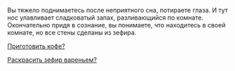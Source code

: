 Вы тяжело поднимаетесь после неприятного сна, потираете глаза. И тут нос улавливает сладковатый запах,
разливающийся по комнате. Окончательно придя в сознание, вы понимаете, что находитесь в своей комнате,
но все стены сделаны из зефира.

[Приготовить кофе?](coffee/coffee.md)

[Раскрасить зефир вареньем?](confiture/confiture.md)